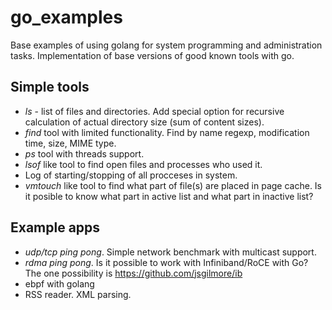 # go_examples
Base examples of using golang for system programming and administration tasks. Implementation of base versions of good known tools with go.

## Simple tools

* *ls* - list of files and directories. Add special option for recursive calculation of actual directory size (sum of content sizes).
* *find* tool with limited functionality. Find by name regexp, modification time, size, MIME type.
* *ps* tool with threads support.
* *lsof* like tool to find open files and processes who used it.
* Log of starting/stopping of all procceses in system.
* *vmtouch* like tool to find what part of file(s) are placed in page cache. Is it posible to know what part in active list and what part in inactive list?

## Example apps

* *udp/tcp ping pong*. Simple network benchmark with multicast support.
* *rdma ping pong*. Is it possible to work with Infiniband/RoCE with Go? The one possibility is https://github.com/jsgilmore/ib
* ebpf with golang
* RSS reader. XML parsing.

